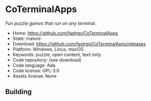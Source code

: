 # CoTerminalApps

_Fun puzzle games that run on any terminal._

- Home: https://github.com/fastrgv/CoTerminalApps
- State: mature
- Download: https://github.com/fastrgv/CoTerminalApps/releases
- Platform: Windows, Linux, macOS
- Keywords: puzzle, open content, text-only
- Code repository: (see download)
- Code language: Ada
- Code license: GPL-3.0
- Assets license: None

## Building


